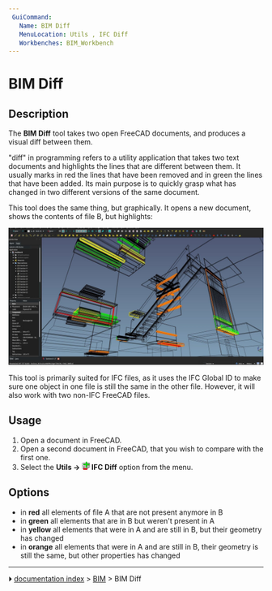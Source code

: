 ```yaml
---
 GuiCommand:
   Name: BIM Diff
   MenuLocation: Utils , IFC Diff
   Workbenches: BIM_Workbench
---
```


# BIM Diff

## Description

The **BIM Diff** tool takes two open FreeCAD documents, and produces a visual diff between them.

\"diff\" in programming refers to a utility application that takes two text documents and highlights the lines that are different between them. It usually marks in red the lines that have been removed and in green the lines that have been added. Its main purpose is to quickly grasp what has changed in two different versions of the same document.

This tool does the same thing, but graphically. It opens a new document, shows the contents of file B, but highlights:

 <img alt="" src=images/BIM_Diff_example.jpg  style="width:640px;"> 

This tool is primarily suited for IFC files, as it uses the IFC Global ID to make sure one object in one file is still the same in the other file. However, it will also work with two non-IFC FreeCAD files.

## Usage

1.  Open a document in FreeCAD.
2.  Open a second document in FreeCAD, that you wish to compare with the first one.
3.  Select the **Utils → <img src="images/BIM_Diff.svg" width=16px> IFC Diff** option from the menu.

## Options

-   in **red** all elements of file A that are not present anymore in B
-   in **green** all elements that are in B but weren\'t present in A
-   in **yellow** all elements that were in A and are still in B, but their geometry has changed
-   in **orange** all elements that were in A and are still in B, their geometry is still the same, but other properties has changed



---
⏵ [documentation index](../README.md) > [BIM](BIM_Workbench.md) > BIM Diff
